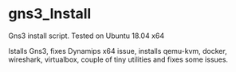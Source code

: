 # gns3_Install
Gns3 install script. Tested on Ubuntu 18.04 x64

Istalls Gns3, fixes Dynamips x64 issue, installs qemu-kvm, docker, wireshark, virtualbox, couple of tiny utilities and fixes some issues.
